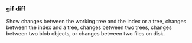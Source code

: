  ### gif diff

 Show changes between the working tree and the index or a tree, changes between the index and a tree, changes between two trees, changes between two blob objects, or changes between two files on disk.
